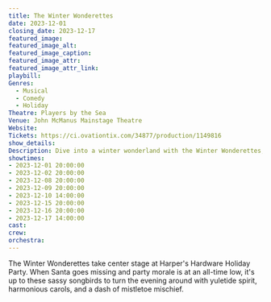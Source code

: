```yaml
---
title: The Winter Wonderettes
date: 2023-12-01
closing_date: 2023-12-17
featured_image: 
featured_image_alt: 
featured_image_caption: 
featured_image_attr: 
featured_image_attr_link: 
playbill:
Genres:
  - Musical
  - Comedy
  - Holiday
Theatre: Players by the Sea
Venue: John McManus Mainstage Theatre
Website: 
Tickets: https://ci.ovationtix.com/34877/production/1149816
show_details: 
Description: Dive into a winter wonderland with the Winter Wonderettes, as they navigate office parties and romantic mix-ups in classic '60s style.
showtimes:
- 2023-12-01 20:00:00
- 2023-12-02 20:00:00
- 2023-12-08 20:00:00
- 2023-12-09 20:00:00
- 2023-12-10 14:00:00
- 2023-12-15 20:00:00
- 2023-12-16 20:00:00
- 2023-12-17 14:00:00
cast:
crew:
orchestra:
---
```

The Winter Wonderettes take center stage at Harper's Hardware Holiday Party. When Santa goes missing and party morale is at an all-time low, it's up to these sassy songbirds to turn the evening around with yuletide spirit, harmonious carols, and a dash of mistletoe mischief.